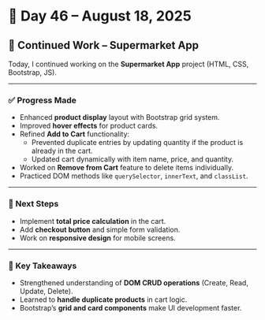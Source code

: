 # 📅 Day 46 – August 18, 2025

## 🔄 Continued Work – Supermarket App

Today, I continued working on the **Supermarket App** project (HTML, CSS, Bootstrap, JS).

---

### ✅ Progress Made
- Enhanced **product display** layout with Bootstrap grid system.  
- Improved **hover effects** for product cards.  
- Refined **Add to Cart** functionality:
  - Prevented duplicate entries by updating quantity if the product is already in the cart.
  - Updated cart dynamically with item name, price, and quantity.
- Worked on **Remove from Cart** feature to delete items individually.  
- Practiced DOM methods like `querySelector`, `innerText`, and `classList`.

---

### 📌 Next Steps
- Implement **total price calculation** in the cart.  
- Add **checkout button** and simple form validation.  
- Work on **responsive design** for mobile screens.  

---

### 🧠 Key Takeaways
- Strengthened understanding of **DOM CRUD operations** (Create, Read, Update, Delete).  
- Learned to **handle duplicate products** in cart logic.  
- Bootstrap’s **grid and card components** make UI development faster.  
